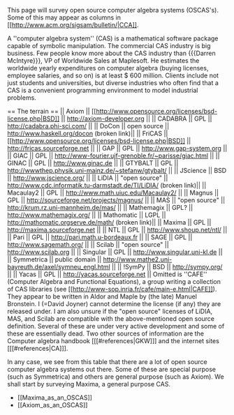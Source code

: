 This page will survey open source computer algebra systems (OSCAS's). Some of this may appear as columns in [[http://www.acm.org/sigsam/bulletin/|CCA]].

A ''computer algebra system'' (CAS) is a mathematical software package capable of symbolic manipulation.  The commercial CAS industry is big business. Few people know more about the CAS industry than {{{Darren McIntyre}}}, VP of Worldwide Sales at Maplesoft. He estimates the worldwide yearly expenditures on computer algebra (buying licenses, employee salaries, and so on) is at least $ 600 million. Clients include not just students and universities, but diverse industries who often find that a CAS is a convenient programming environment to model industrial problems.

== The terrain ==
|| Axiom || [[http://www.opensource.org/licenses/bsd-license.php|BSD]] || http://axiom-developer.org ||
|| CADABRA || GPL || http://cadabra.phi-sci.com/ ||
|| DoCon || open source || http://www.haskell.org/docon (broken link)||
|| FriCAS || [[http://www.opensource.org/licenses/bsd-license.php|BSD]] || http://fricas.sourceforge.net ||
|| GAP || GPL || http://www.gap-system.org ||
|| GIAC || GPL || http://www-fourier.ujf-grenoble.fr/~parisse/giac.html ||
|| GINAC || GPL ||  http://www.ginac.de ||
|| GTYBALT || GPL || http://wwwthep.physik.uni-mainz.de/~stefanw/gtybalt/ ||
|| JScience || BSD || http://www.jscience.org/ ||
|| LiDIA || "open source" || http://www.cdc.informatik.tu-darmstadt.de/TI/LiDIA/ (broken link)||
|| Macaulay2 ||  GPL ||  http://www.math.uiuc.edu/Macaulay2/ ||
|| Magnus ||   GPL ||   http://sourceforge.net/projects/magnus/ ||
|| MAS || "open source" || http://krum.rz.uni-mannheim.de/mas/ ||
|| Mathemagix ||  GPL? || http://www.mathemagix.org/ ||
|| Mathomatic ||  LGPL || http://mathomatic.orgserve.de/math/ (broken link)||
|| Maxima ||   GPL || http://maxima.sourceforge.net ||
|| NTL ||  GPL || http://www.shoup.net/ntl/ ||
|| Pari || GPL || http://pari.math.u-bordeaux.fr ||
|| SAGE ||  GPL || http://www.sagemath.org/ ||
|| Scilab ||  "open source" || http://www.scilab.org ||
|| Singular ||  GPL || http://www.singular.uni-kl.de ||
|| Symmetrica ||  public domain || http://www.mathe2.uni-bayreuth.de/axel/symneu_engl.html ||
|| !SymPy || BSD || http://sympy.org/ ||
|| Yacas ||   GPL || http://yacas.sourceforge.net ||
Omitted is ''CAFE'' (Computer Algebra and Functional Equations),  a group writing a collection of CAS libraries  (see  [[http://www-sop.inria.fr/cafe/main-e.html|CAFE]]). They appear to be written in Aldor and Maple by (the late) Manuel Bronstein. I (=David Joyner) cannot determine the license (if any)  they are released under. I am also unsure if the  "open source" licenses of LiDIA, MAS, and Scilab are compatible with the above-mentioned open source definition. Several of these are under very active development and some of these are essentially dead. Two other sources of information are the Computer algebra handbook [[[#references|GKW]]] and the internet sites [[[#references|CA]]].

In any case, we see from this table that there are a lot of  open source computer algebra systems out there. Some of these are special purpose (such as Symmetrica) and others are general purpose (such as Axiom). We shall start by surveying Maxima, a general purpose CAS.

 * [[Maxima_as_an_OSCAS]]
 * [[Axiom_as_an_OSCAS]]

